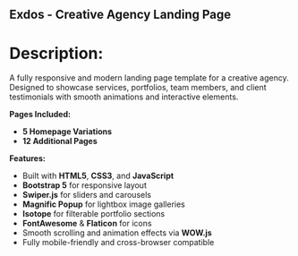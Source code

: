 ## Exdos - Creative Agency Landing Page

# Description:
A fully responsive and modern landing page template for a creative agency. Designed to showcase services, portfolios, team members, and client testimonials with smooth animations and interactive elements.

**Pages Included:**  
- **5 Homepage Variations**  
- **12 Additional Pages**
  
**Features:**
- Built with **HTML5**, **CSS3**, and **JavaScript**
- **Bootstrap 5** for responsive layout
- **Swiper.js** for sliders and carousels
- **Magnific Popup** for lightbox image galleries
- **Isotope** for filterable portfolio sections
- **FontAwesome** & **Flaticon** for icons
- Smooth scrolling and animation effects via **WOW.js**
- Fully mobile-friendly and cross-browser compatible

